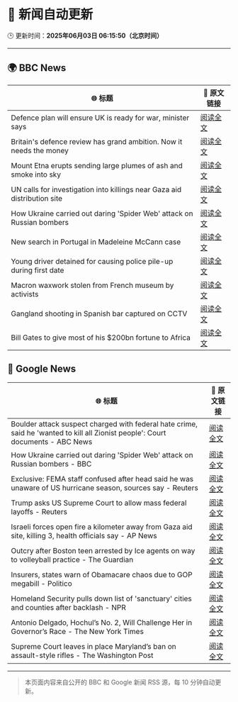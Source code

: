 # 🧠 新闻自动更新

🕒 更新时间：**2025年06月03日 06:15:50（北京时间）**

---

## 🌍 BBC News

| 🌐 标题 | 🔗 原文链接 |
|--------|-------------|
| Defence plan will ensure UK is ready for war, minister says | [阅读全文](https://www.bbc.com/news/articles/clyqzlzlln2o) |
| Britain's defence review has grand ambition. Now it needs the money | [阅读全文](https://www.bbc.com/news/articles/cq547x5v1ego) |
| Mount Etna erupts sending large plumes of ash and smoke into sky | [阅读全文](https://www.bbc.com/news/articles/cy5e7vx2pk9o) |
| UN calls for investigation into killings near Gaza aid distribution site | [阅读全文](https://www.bbc.com/news/articles/c753e0p29z0o) |
| How Ukraine carried out daring 'Spider Web' attack on Russian bombers | [阅读全文](https://www.bbc.com/news/articles/cq69qnvj6nlo) |
| New search in Portugal in Madeleine McCann case | [阅读全文](https://www.bbc.com/news/articles/c5y8jmkr3j7o) |
| Young driver detained for causing police pile-up during first date | [阅读全文](https://www.bbc.com/news/articles/c20qzg05y3po) |
| Macron waxwork stolen from French museum by activists | [阅读全文](https://www.bbc.com/news/articles/czdy862qvepo) |
| Gangland shooting in Spanish bar captured on CCTV | [阅读全文](https://www.bbc.com/news/articles/c79e5y5pvx1o) |
| Bill Gates to give most of his $200bn fortune to Africa | [阅读全文](https://www.bbc.com/news/articles/cn4qg5gzgzxo) |

## 📰 Google News

| 🌐 标题 | 🔗 原文链接 |
|--------|-------------|
| Boulder attack suspect charged with federal hate crime, said he 'wanted to kill all Zionist people': Court documents - ABC News | [阅读全文](https://news.google.com/rss/articles/CBMinwFBVV95cUxQUGl0MDBnR0VacmtNY3ZLWl9nTy0zVm9BUFRHR2cxQmlyZWRLNjJOY2FSa3hSUWZWM25TcDB5MVZhdk9TdlcxblN3QklPcnlFdFp6bVRXSVFJV185SEJodjhGZmRXM05NU2tZQy03WnF5c2ZDa0JnSWx5SEZhaFdVdmV6aERLSlVORlhfcmZtblVqY25hUC1ldUlWV2JLVFXSAaQBQVVfeXFMT1VMZ25EcUxfd3dSeWRlRzZ0b2tlUFltV2lEazVaemNLdF82SkMxa2VJcUVxeVNCNnBDUG15eDdNNEh4ckE2bGtPZmQ0dERGRnpMNUhRd2MyMlZkYW5NZDY5YVRHMmEyLUw1WnR5WGEyc3hvNk82WlJtWjZzMnNmWFlIa0hMQ0tzTUo1aGpnUmNqS3pWUlhiM0hDY0VJdE5hcGM3Mm8?oc=5) |
| How Ukraine carried out daring 'Spider Web' attack on Russian bombers - BBC | [阅读全文](https://news.google.com/rss/articles/CBMiWkFVX3lxTE41cDRVdVpCZGRRSE1xdGhHdjdUMWJxUkxYR3c3ZE9iTzdpVXk0cEZ3a3hOX0ctS013ak1pS3BkZjhndnRvWjI2LVNway1KTnFNZkZHNDFqUGlmZ9IBX0FVX3lxTE1PUW51Tno1cm84Z2Y4TnFaOVNiSzMtMENnYWhpQWtYblEzdU5DcC1qWWdabFJsZWkzenVWSHBWaHBSYVJQM2Q3Y2R2TmZqTUROUGQ2ZkZWV25HdWlwSVRr?oc=5) |
| Exclusive: FEMA staff confused after head said he was unaware of US hurricane season, sources say - Reuters | [阅读全文](https://news.google.com/rss/articles/CBMiwAFBVV95cUxNLXh2NXgxaU9CbkNfX2JXUHd0elljM3B6bkRSd2VZVHJoRURfM3VhTk9GYmFzMHdTX3JmR0hjNHhLNG9hcEtuRlQ3SVdoRGRWb3hJR2F0azlwZU5IaG0zXzRBR1VNbWRHSHJJVUp2Uno1VnB2NUJ0Nm55ZjVCaWpXcGpKSVJnbzFTVzhkT015enpHNlRjYUNqdU1sdkNaTUNyblB0QWV6TDRveWxEYy1pT2ZpOFVwVk1CUmNCODFQSFg?oc=5) |
| Trump asks US Supreme Court to allow mass federal layoffs - Reuters | [阅读全文](https://news.google.com/rss/articles/CBMioAFBVV95cUxOUklUTWJRcGc1ZXdYQjlNYkY0UjFCcml6QlUxVk9qVTV2UEhWemNkYmRUcVRLMmoxZEFTZDQyLUxaejBPVFVURmpMRmdZNlNxQ1RlZXlNeDdhckY0RTdBRXVCakVJU21oR1VRR2dxM18wYWJaLVZBQmNPTHBQWW50eFZXWV9KTzZkRkZ6SmRmU2o4QjU2cTNiYzVmVmd0SlVK?oc=5) |
| Israeli forces open fire a kilometer away from Gaza aid site, killing 3, health officials say - AP News | [阅读全文](https://news.google.com/rss/articles/CBMiuwFBVV95cUxOLUpRTVNxQk1kVkhqekdMV0QwZjVwdWZ6bmYxU3I2YlExOE5FOGIwZXQ1T29IUFJENm1meVJLaVJGcXJ3VkpVOTJiamJPclBSTzFlWE5LMnZJLTJaZlhUa2RscnZqVEhfajJaLVZYUEx5cWdpdDBoMDJHcVlDMGJFcXlodi1FUUhrSFlwZy00VVdaVVRBNXpIYTE4ZWhlamg5RktfcGxicDF5N0RoZ1Zmdl94Rkt2cGpJZUJF?oc=5) |
| Outcry after Boston teen arrested by Ice agents on way to volleyball practice - The Guardian | [阅读全文](https://news.google.com/rss/articles/CBMimAFBVV95cUxQYi1pTEtqSnZMUFhsT2xWbnktZUVtcDhIN0QtbjhUeTVtYWVOcWhSU2k3aU9lNl9KLWttczREdFl6aExaTFZBNUFjSG9Mbzl0eGpNNU9WMHJkRUk2Y1Y4STFUVWttOFZXQzJ4Qlp5NW5uRkVycTAtZUJLYTV4bzQ3cFpfc25DSzUzenlOclNlamZTVXFRbWNVSw?oc=5) |
| Insurers, states warn of Obamacare chaos due to GOP megabill - Politico | [阅读全文](https://news.google.com/rss/articles/CBMiwAFBVV95cUxNaVFKZmhvVDI1OGZ2cVpZRFB5clRDNWxjQ0JXWVVicE82N2tvZDE2aG55TVRHNG1QMl9MQmhVNkgtNjhXc0NSUVJLSXhnSER0MXkzSVdkN0xPcUhMNGxWaTVCckJhcmNFTlEwcWRHamh1WGg4MzZLSm9kckhPb2gzUTY0SGFaZVVhZVB6XzhZSDZOb0p4cGRqbnpDcHN0S1RDc1NtX2dHeUk1aEdWa0NWYzRRbGFOYnZycnJkZ0ZJMno?oc=5) |
| Homeland Security pulls down list of 'sanctuary' cities and counties after backlash - NPR | [阅读全文](https://news.google.com/rss/articles/CBMilgFBVV95cUxNRmdmTUZELXJGTy1UUWlvVGFsMDBYNFdSWDFQYktVTHltUWJVcDQ1d1NnZ0NjZTItTGZ4dktGNjFjQjBYS1ZDTjk4MS1SZFZRa3Q4VF9jRkZhbzUtSlRNMUt0WTJGVnhIaW1CcnJidFJuLUxzTzlpck5zLXg3ckVqR1BqZUhyWXVoYVp0WVhHNkZGZWc4OGc?oc=5) |
| Antonio Delgado, Hochul’s No. 2, Will Challenge Her in Governor’s Race - The New York Times | [阅读全文](https://news.google.com/rss/articles/CBMihwFBVV95cUxOT1Vld0ZZaS1fNlRHNjRLTFZwYWJITEpfWHlOMGtvbzQ0WERWeURRdURnYWxMNjAwZHJwa3NsdmdkTmdVbWE0SjIxdF9HcG5LWGM3WTlVaXo0U05OZGRUbzNxdGxsQVYyQXNub1pEbkJYNjVueWd6aGNVTjZCMXFFdDNpc1JScE0?oc=5) |
| Supreme Court leaves in place Maryland’s ban on assault-style rifles - The Washington Post | [阅读全文](https://news.google.com/rss/articles/CBMikgFBVV95cUxOcDQ1U20tVFFETmhPZ1ZKdDlibm5uNTJQWVFyRFRIU0c4em1uakVvXzg3YXRCZzE0aEdZX1oyNU02aFVzVjhnS3BKck96SzBpa1VtWURrRzNNY0ZDd2JTdXBsODNkWm5rMGltZko3bHppaHUwUnVIVUNWbEZldzdSTTY4ZWUtZzMyM2lHVkxtSkxGZw?oc=5) |

---
> 本页面内容来自公开的 BBC 和 Google 新闻 RSS 源，每 10 分钟自动更新。